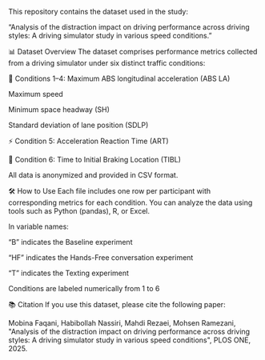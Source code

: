 This repository contains the dataset used in the study:

“Analysis of the distraction impact on driving performance across driving styles: A driving simulator study in various speed conditions.”

📊 Dataset Overview
The dataset comprises performance metrics collected from a driving simulator under six distinct traffic conditions:

🚗 Conditions 1–4:
Maximum ABS longitudinal acceleration (ABS LA)

Maximum speed

Minimum space headway (SH)

Standard deviation of lane position (SDLP)

⚡ Condition 5:
Acceleration Reaction Time (ART)

🛑 Condition 6:
Time to Initial Braking Location (TIBL)

All data is anonymized and provided in CSV format.

🛠️ How to Use
Each file includes one row per participant with corresponding metrics for each condition.
You can analyze the data using tools such as Python (pandas), R, or Excel.

In variable names:

“B” indicates the Baseline experiment

“HF” indicates the Hands-Free conversation experiment

“T” indicates the Texting experiment

Conditions are labeled numerically from 1 to 6

📚 Citation
If you use this dataset, please cite the following paper:

Mobina Faqani, Habibollah Nassiri, Mahdi Rezaei, Mohsen Ramezani,
"Analysis of the distraction impact on driving performance across driving styles: A driving simulator study in various speed conditions",
PLOS ONE, 2025.
